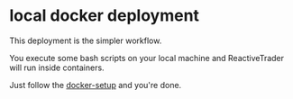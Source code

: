 # local docker deployment

This deployment is the simpler workflow.

You execute some bash scripts on your local machine and ReactiveTrader will run inside containers.

Just follow the [docker-setup](../setup/docker-setup.md) and you're done.
